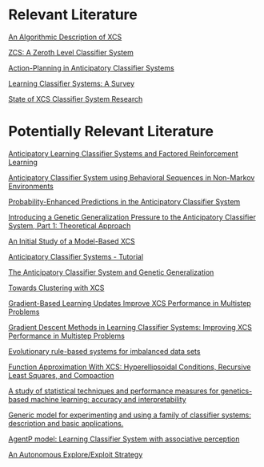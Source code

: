 Relevant Literature
===================

[An Algorithmic Description of XCS](http://citeseerx.ist.psu.edu/viewdoc/download?doi=10.1.1.30.1999&rep=rep1&type=pdf)

[ZCS: A Zeroth Level Classifier System](http://citeseerx.ist.psu.edu/viewdoc/download?doi=10.1.1.363.798&rep=rep1&type=pdf)

[Action-Planning in Anticipatory Classifier Systems](http://citeseerx.ist.psu.edu/viewdoc/download?doi=10.1.1.33.7788&rep=rep1&type=pdf)

[Learning Classifier Systems: A Survey](http://citeseerx.ist.psu.edu/viewdoc/download?doi=10.1.1.73.8811&rep=rep1&type=pdf)

[State of XCS Classifier System Research](http://citeseerx.ist.psu.edu/viewdoc/download?doi=10.1.1.54.1204&rep=rep1&type=pdf)
	

	
Potentially Relevant Literature
===============================
	
[Anticipatory Learning Classifier Systems and Factored Reinforcement Learning](http://www.isir.upmc.fr/files/abials_olga.pdf)

[Anticipatory Classifier System using Behavioral Sequences in Non-Markov Environments](http://www.math-info.univ-paris5.fr/~metivier/publications/Metivier_Lattaud_IWLCS2002.pdf)

[Probability-Enhanced Predictions in the Anticipatory Classifier System](http://citeseerx.ist.psu.edu/viewdoc/download?doi=10.1.1.33.9751&rep=rep1&type=pdf)

[Introducing a Genetic Generalization Pressure to the Anticipatory Classifier System, Part 1: Theoretical Approach](http://citeseerx.ist.psu.edu/viewdoc/download?doi=10.1.1.30.4145&rep=rep1&type=pdf)

[An Initial Study of a Model-Based XCS](http://www.psychologie.uni-wuerzburg.de/IWLCS/abstracts/IWLCS04-Kovacs_Yang.pdf)

[Anticipatory Classifier Systems - Tutorial](http://www.psychologie.uni-wuerzburg.de/stolzmann/ACS-tutorial/ACS-tutorial.pdf)

[The Anticipatory Classifier System and Genetic Generalization](http://citeseerx.ist.psu.edu/viewdoc/download?doi=10.1.1.32.9525&rep=rep1&type=pdf)

[Towards Clustering with XCS](http://citeseerx.ist.psu.edu/viewdoc/download?doi=10.1.1.332.4931&rep=rep1&type=pdf)

[Gradient-Based Learning Updates Improve XCS Performance in Multistep Problems](http://citeseerx.ist.psu.edu/viewdoc/download?doi=10.1.1.453.9516&rep=rep1&type=pdf)

[Gradient Descent Methods in Learning Classifier Systems: Improving XCS Performance in Multistep Problems](http://www.cse.unr.edu/~syco/papers/xcs/XCSMultistep_Butz.pdf)

[Evolutionary rule-based systems for imbalanced data sets](http://citeseerx.ist.psu.edu/viewdoc/download?doi=10.1.1.465.6924&rep=rep1&type=pdf)

[Function Approximation With XCS: Hyperellipsoidal Conditions, Recursive Least Squares, and Compaction](http://www.researchgate.net/profile/Pier_Luca_Lanzi/publication/220381111_Function_Approximation_With_XCS_Hyperellipsoidal_Conditions_Recursive_Least_Squares_and_Compaction/links/00b7d52a970298be3a000000.pdf)

[A study of statistical techniques and performance measures for genetics-based machine learning: accuracy and interpretability](http://sci2s.ugr.es/keel/pdf/keel/articulo/2009-Garcia-SOCO.pdf)

[Generic model for experimenting and using a family of classifier systems: description and basic applications.](https://hal.archives-ouvertes.fr/hal-00610869/document)

[AgentP model: Learning Classifier System with associative perception](http://citeseerx.ist.psu.edu/viewdoc/download?doi=10.1.1.96.4665&rep=rep1&type=pdf)

[An Autonomous Explore/Exploit Strategy](http://www.cs.bham.ac.uk/~wbl/biblio/gecco2005wks/papers/0103.pdf)


